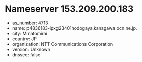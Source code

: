 # Nameserver 153.209.200.183

* as_number: 4713
* name: p4836183-ipxg23401hodogaya.kanagawa.ocn.ne.jp.
* city: Minatomirai
* country: JP
* organization: NTT Communications Corporation
* version: Unknown
* dnssec: false
